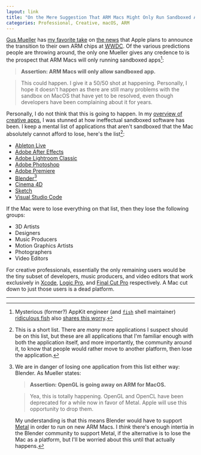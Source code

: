 ```yaml
---
layout: link
title: "On the Mere Suggestion That ARM Macs Might Only Run Sandboxed Apps"
categories: Professional, Creative, macOS, ARM
---
```


[Gus Mueller](https://twitter.com/ccgus) has [my favorite take](https://shapeof.com/archives/2020/6/educated_guesses_about_a_mac_transition_to_arm.html) on [the news](https://www.bloomberg.com/news/articles/2020-06-09/apple-plans-to-announce-move-to-its-own-mac-chips-at-wwdc) that Apple plans to announce the transition to their own ARM chips at [WWDC](https://developer.apple.com/wwdc20/). Of the various predictions people are throwing around, the only one Mueller gives any credence to is the prospect that ARM Macs will only running sandboxed apps[^ridiculousfishisalsoworried]:

> **Assertion: ARM Macs will only allow sandboxed app.**

> This could happen. I give it a 50/50 shot at happening. Personally, I hope it doesn't happen as there are still many problems with the sandbox on MacOS that have yet to be resolved, even though developers have been complaining about it for years.

Personally, I do not think that this is going to happen. In my [overview of creative apps](https://blog.robenkleene.com/2019/08/07/apples-app-stores-have-failed-creative-apps/), I was stunned at how ineffectual sandboxed software has been. I keep a mental list of applications that aren't sandboxed that the Mac absolutely cannot afford to lose, here's the list[^moreonthenotsandboxedlist]:

- [Ableton Live](https://www.ableton.com/)
- [Adobe After Effects](https://www.adobe.com/products/aftereffects.html)
- [Adobe Lightroom Classic](https://www.adobe.com/products/photoshop-lightroom-classic.html)
- [Adobe Photoshop](https://www.adobe.com/products/photoshop.html)
- [Adobe Premiere](https://www.adobe.com/products/premiere.html)
- [Blender](https://www.blender.org/)[^blendermightstillbelost]
- [Cinema 4D](https://www.maxon.net/en-us/products/cinema-4d/overview/)
- [Sketch](https://www.sketch.com/)
- [Visual Studio Code](https://code.visualstudio.com/)

If the Mac were to lose everything on that list, then they lose the following groups:

- 3D Artists
- Designers
- Music Producers
- Motion Graphics Artists
- Photographers
- Video Editors

For creative professionals, essentially the only remaining users would be the tiny subset of developers, music producers, and video editors that work exclusively in [Xcode](https://developer.apple.com/xcode/), [Logic Pro](https://www.apple.com/logic-pro/), and [Final Cut Pro](https://www.apple.com/final-cut-pro/) respectively. A Mac cut down to just those users is a dead platform.

* * *

[^ridiculousfishisalsoworried]: Mysterious (former?) AppKit engineer (and [`fish`](https://fishshell.com/) shell maintainer) [ridiculous fish](http://ridiculousfish.com/) also [shares this worry](https://twitter.com/ridiculous_fish/status/1270510981739802625).

[^moreonthenotsandboxedlist]: This is a short list. There are *many* more applications I suspect should be on this list, but these are all applications that I'm familiar enough with both the application itself, and more importantly, the community around it, to know that people would rather move to another platform, then lose the application.

[^blendermightstillbelost]: We are in danger of losing one application from this list either way: Blender. As Mueller states:

	> **Assertion: OpenGL is going away on ARM for MacOS.**

	> Yea, this is totally happening. OpenGL and OpenCL have been deprecated for a while now in favor of Metal. Apple will use this opportunity to drop them.

	My understanding is that this means Blender would have to support [Metal](https://developer.apple.com/metal/) in order to run on new ARM Macs. I *think* there's enough intertia in the Blender community to support Metal, if the alternative is to lose the Mac as a platform, but I'll be worried about this until that actually happens.

